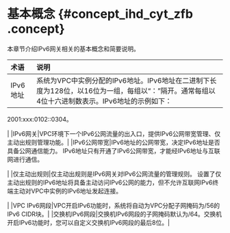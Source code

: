 # 基本概念 {#concept_ihd_cyt_zfb .concept}

本章节介绍IPv6网关相关的基本概念和简要说明。

|术语|说明|
|:-|:-|
|IPv6地址| 系统为VPC中实例分配的IPv6地址。IPv6地址在二进制下长度为128位，以16位为一组，每组以“：”隔开。通常每组以4位十六进制数表示。IPv6地址的示例如下：

 2001:xxx:0102::0304。

 |
|IPv6网关|VPC环境下一个IPv6公网流量的出入口，提供IPv6公网带宽管理、仅主动出规则管理功能。|
|IPv6公网带宽|IPv6地址的公网带宽，决定IPv6地址是否具备公网通信能力。 IPv6地址只有开通了IPv6公网带宽，才能经IPv6地址与互联网进行通信。

 |
|仅主动出规则|仅主动出规则是IPv6网关对IPv6公网流量的管理规则。 设置了仅主动出规则的IPv6地址将具备主动访问IPv6公网的能力，但不允许互联网IPv6终端主动对VPC中实例的IPv6地址发起连接。

 |
|VPC IPv6网段|VPC开启IPv6功能时，系统将自动为VPC分配子网掩码为/56的IPv6 CIDR块。|
|交换机IPv6网段|交换机IPv6网段的子网掩码默认为/64。交换机开启IPv6功能时，您可以自定义交换机IPv6网段的最后8位。|

